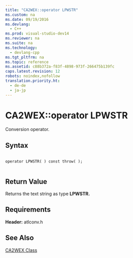 ```yaml
---
title: "CA2WEX::operator LPWSTR"
ms.custom: na
ms.date: 09/19/2016
ms.devlang: 
  - C++
ms.prod: visual-studio-dev14
ms.reviewer: na
ms.suite: na
ms.technology: 
  - devlang-cpp
ms.tgt_pltfrm: na
ms.topic: reference
ms.assetid: c88b372a-f83f-4898-973f-266475b139fc
caps.latest.revision: 12
robots: noindex,nofollow
translation.priority.ht: 
  - de-de
  - ja-jp
---
```

# CA2WEX::operator LPWSTR
Conversion operator.  
  
## Syntax  
  
```  
  
operator LPWSTR( ) const throw( );  
  
```  
  
## Return Value  
 Returns the text string as type **LPWSTR.**  
  
## Requirements  
 **Header:** atlconv.h  
  
## See Also  
 [CA2WEX Class](../vs140/CA2WEX-Class.md)